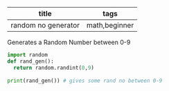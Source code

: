 |  title  |  tags  |
|   ---   |  ---   |
|random no generator| math,beginner|

Generates a Random Number between 0-9

```python 
import random
def rand_gen():
  return random.randint(0,9)
  
print(rand_gen()) # gives some rand no between 0-9 
```
